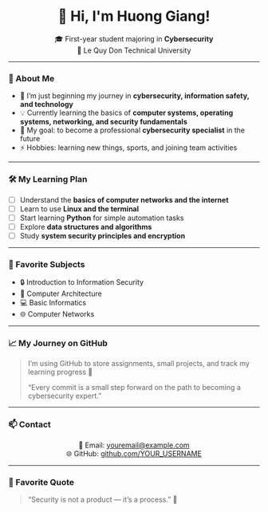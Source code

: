 <h1 align="center">👋 Hi, I'm Huong Giang!</h1>

<p align="center">
  🎓 First-year student majoring in <b>Cybersecurity</b> <br>
  🏫 Le Quy Don Technical University
</p>

---

### 🧩 About Me
- 🔰 I’m just beginning my journey in **cybersecurity, information safety, and technology**  
- 💡 Currently learning the basics of **computer systems, operating systems, networking, and security fundamentals**  
- 🎯 My goal: to become a professional **cybersecurity specialist** in the future  
- ⚡ Hobbies: learning new things, sports, and joining team activities

---

### 🛠️ My Learning Plan
- [ ] Understand the **basics of computer networks and the internet**  
- [ ] Learn to use **Linux and the terminal**  
- [ ] Start learning **Python** for simple automation tasks  
- [ ] Explore **data structures and algorithms**  
- [ ] Study **system security principles and encryption**

---

### 📘 Favorite Subjects
- 🔒 Introduction to Information Security  
- 🧠 Computer Architecture  
- 💻 Basic Informatics  
- 🌐 Computer Networks

---

### 📈 My Journey on GitHub
> I’m using GitHub to store assignments, small projects, and track my learning progress 🚀  
> 
> “Every commit is a small step forward on the path to becoming a cybersecurity expert.”

---

### 📫 Contact
<p align="center">
  📧 Email: <a href="mailto:lehuonggiang.mta@gmail.com">youremail@example.com</a> <br>
  🌐 GitHub: <a href="https://github.com/4Sh3404">github.com/YOUR_USERNAME</a>
</p>

---

### 💬 Favorite Quote
> “Security is not a product — it’s a process.” 🔐

